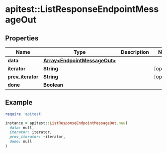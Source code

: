 # apitest::ListResponseEndpointMessageOut

## Properties

| Name | Type | Description | Notes |
| ---- | ---- | ----------- | ----- |
| **data** | [**Array&lt;EndpointMessageOut&gt;**](EndpointMessageOut.md) |  |  |
| **iterator** | **String** |  | [optional] |
| **prev_iterator** | **String** |  | [optional] |
| **done** | **Boolean** |  |  |

## Example

```ruby
require 'apitest'

instance = apitest::ListResponseEndpointMessageOut.new(
  data: null,
  iterator: iterator,
  prev_iterator: -iterator,
  done: null
)
```

